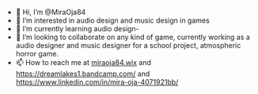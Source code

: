 - 👋 Hi, I’m @MiraOja84
- 👀 I’m interested in audio design and music design in games
- 🌱 I’m currently learning audio design-
- 💞️ I’m looking to collaborate on any kind of game, currently working as a audio designer and music designer for a school project, atmospheric horror game.
- 📫 How to reach me at [miraoja84.wix](https://miraoja84.wixsite.com/website) and https://dreamlakes1.bandcamp.com/ and https://www.linkedin.com/in/mira-oja-4071921bb/

<!---
MiraOja84/MiraOja84 is a ✨ special ✨ repository because its `README.md` (this file) appears on your GitHub profile.
You can click the Preview link to take a look at your changes.
--->
